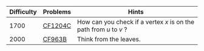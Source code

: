 | Difficulty | Problems | Hints |
| -------- | -------- | -------- |
| 1700 | [CF1204C](https://codeforces.com/problemset/problem/1204/C) | How can you check if a vertex $x$ is on the path from $u$ to $v$ ? |
| 2000 | [CF963B](https://codeforces.com/problemset/problem/963/B) | Think from the leaves. |